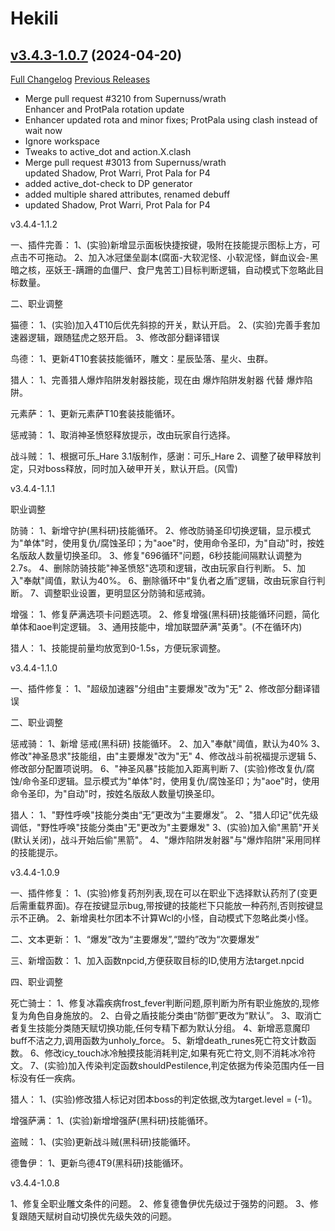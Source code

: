 # Hekili

## [v3.4.3-1.0.7](https://github.com/Hekili/hekili/tree/v3.4.3-1.0.7) (2024-04-20)
[Full Changelog](https://github.com/Hekili/hekili/compare/v3.4.3-1.0.6...v3.4.3-1.0.7) [Previous Releases](https://github.com/Hekili/hekili/releases)

- Merge pull request #3210 from Supernuss/wrath  
    Enhancer and ProtPala rotation update  
- Enhancer updated rota and minor fixes; ProtPala using clash instead of wait now  
- Ignore workspace  
- Tweaks to active\_dot and action.X.clash  
- Merge pull request #3013 from Supernuss/wrath  
    updated Shadow, Prot Warri, Prot Pala for P4  
- added active\_dot-check to DP generator  
- added multiple shared attributes, renamed debuff  
- updated Shadow, Prot Warri, Prot Pala for P4  

v3.4.4-1.1.2

一、插件完善：
1、(实验)新增显示面板快捷按键，吸附在技能提示图标上方，可点击不可拖动。
2、加入冰冠堡垒副本(腐面-大软泥怪、小软泥怪，鲜血议会-黑暗之核，巫妖王-蹒跚的血僵尸、食尸鬼苦工)目标判断逻辑，自动模式下忽略此目标数量。

二、职业调整

猫德：
1、(实验)加入4T10后优先斜掠的开关，默认开启。
2、(实验)完善手套加速器逻辑，跟随猛虎之怒开启。
3、修改部分翻译错误

鸟德：
1、更新4T10套装技能循环，雕文：星辰坠落、星火、虫群。

猎人：
1、完善猎人爆炸陷阱发射器技能，现在由 爆炸陷阱发射器 代替 爆炸陷阱。

元素萨：
1、更新元素萨T10套装技能循环。

惩戒骑：
1、取消神圣愤怒释放提示，改由玩家自行选择。

战斗贼：
1、根据可乐_Hare 3.1版制作，感谢：可乐_Hare
2、调整了破甲释放判定，只对boss释放，同时加入破甲开关，默认开启。(风雪)

v3.4.4-1.1.1

职业调整

防骑：
1、新增守护(黑科研)技能循环。
2、修改防骑圣印切换逻辑，显示模式为"单体"时，使用复仇/腐蚀圣印；为"aoe"时，使用命令圣印，为"自动"时，按姓名版敌人数量切换圣印。
3、修复"696循环"问题，6秒技能间隔默认调整为2.7s。
4、删除防骑技能"神圣愤怒"选项和逻辑，改由玩家自行判断。
5、加入"奉献"阈值，默认为40%。
6、删除循环中“复仇者之盾”逻辑，改由玩家自行判断。
7、调整职业设置，更明显区分防骑和惩戒骑。

增强：
1、修复萨满选项卡问题选项。
2、修复增强(黑科研)技能循环问题，简化单体和aoe判定逻辑。
3、通用技能中，增加联盟萨满"英勇"。(不在循环内)

猎人：
1、技能提前量均放宽到0-1.5s，方便玩家调整。

v3.4.4-1.1.0

一、插件修复：
1、"超级加速器"分组由"主要爆发"改为"无"
2、修改部分翻译错误

二、职业调整

惩戒骑：
1、新增 惩戒(黑科研) 技能循环。
2、加入"奉献"阈值，默认为40%
3、修改"神圣恳求"技能组，由"主要爆发"改为"无"
4、修改战斗前祝福提示逻辑
5、修改部分配置项说明。
6、"神圣风暴"技能加入距离判断
7、(实验)修改复仇/腐蚀/命令圣印逻辑。显示模式为"单体"时，使用复仇/腐蚀圣印；为"aoe"时，使用命令圣印，为"自动"时，按姓名版敌人数量切换圣印。

猎人：
1、"野性呼唤"技能分类由“无”更改为“主要爆发”。
2、"猎人印记"优先级调低，"野性呼唤"技能分类由"无"更改为"主要爆发"
3、(实验)加入偷"黑箭"开关(默认关闭)，战斗开始后偷"黑箭"。
4、"爆炸陷阱发射器"与"爆炸陷阱"采用同样的技能提示。

v3.4.4-1.0.9

一、插件修复：
1、(实验)修复药剂列表,现在可以在职业下选择默认药剂了(变更后需重载界面)。存在按键显示bug,带按键的技能栏下只能放一种药剂,否则按键显示不正确。
2、新增奥杜尔团本不计算Wcl的小怪，自动模式下忽略此类小怪。

二、文本更新：
1、“爆发”改为“主要爆发”,“盟约”改为“次要爆发”

三、新增函数：
1、加入函数npcid,方便获取目标的ID,使用方法target.npcid

四、职业调整

死亡骑士：
1、修复冰霜疾病frost_fever判断问题,原判断为所有职业施放的,现修复为角色自身施放的。
2、白骨之盾技能分类由“防御”更改为“默认”。
3、取消亡者复生技能分类随天赋切换功能,任何专精下都为默认分组。
4、新增恶意魔印buff不洁之力,调用函数为unholy_force。
5、新增death_runes死亡符文计数函数。
6、修改icy_touch冰冷触摸技能消耗判定,如果有死亡符文,则不消耗冰冷符文。
7、(实验)加入传染判定函数shouldPestilence,判定依据为传染范围内任一目标没有任一疾病。

猎人：
1、(实验)修改猎人标记对团本boss的判定依据,改为target.level = (-1)。

增强萨满：
1、(实验)新增增强萨(黑科研)技能循环。

盗贼：
1、(实验)更新战斗贼(黑科研)技能循环。

德鲁伊：
1、更新鸟德4T9(黑科研)技能循环。


v3.4.4-1.0.8

1、修复全职业雕文条件的问题。
2、修复德鲁伊优先级过于强势的问题。
3、修复跟随天赋树自动切换优先级失效的问题。